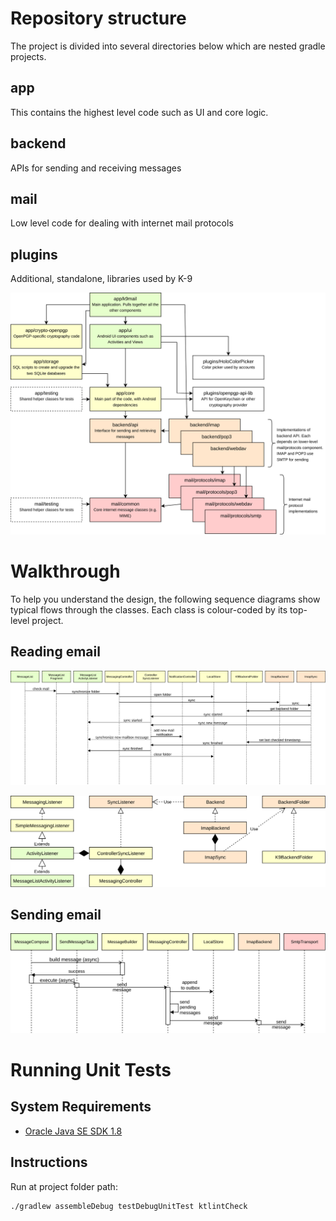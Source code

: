 # Repository structure

The project is divided into several directories below which are nested gradle projects.

## app

This contains the highest level code such as UI and core logic.

## backend

APIs for sending and receiving messages

## mail

Low level code for dealing with internet mail protocols

## plugins

Additional, standalone, libraries used by K-9

![modules](Modules.png)

# Walkthrough

To help you understand the design, the following sequence diagrams show typical flows through the
classes. Each class is colour-coded by its top-level project. 

## Reading email

![read email sequence](ReadEmail.png)

![read email classes](ReadEmailClasses.png)

## Sending email

![send email sequence](SendEmail.png)

# Running Unit Tests

## System Requirements

 * [Oracle Java SE SDK 1.8](https://www.oracle.com/technetwork/java/javase/downloads/jdk8-downloads-2133151.html)

## Instructions

Run at project folder path:

```
./gradlew assembleDebug testDebugUnitTest ktlintCheck
```